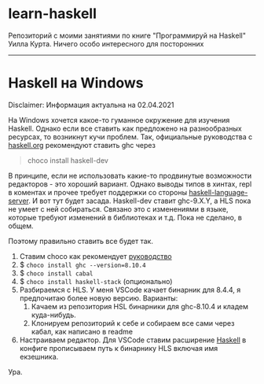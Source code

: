 # learn-haskell
Репозиторий с моими занятиями по книге "Программируй на Haskell" Уилла Курта.
Ничего особо интересного для посторонних
***

# Haskell на Windows

Disclaimer: Информация актуальна на 02.04.2021

На Windows хочется какое-то гуманное окружение для изучения Haskell. 
Однако если все ставить как предложено на разнообразных ресурсах, 
то возникнут кучи проблем. Так, официальные руководства с 
[haskell.org](https://www.haskell.org/platform/windows.html) рекомендуют 
ставить ghc через 

> choco install haskell-dev

В принципе, если не использовать какие-то продвинутые возможности 
редакторов - это хороший вариант. Однако выводы типов в хинтах, 
repl в коментах и прочее требует поддержки со стороны 
[haskell-language-server](https://github.com/haskell/haskell-language-server). 
И вот тут будет засада. Haskell-dev ставит ghc-9.X.Y, а HLS пока не умеет с
ней собираться. Связано это с изменениями в языке, которые требуют 
изменений в библиотеках и т.д. Пока не сделано, в общем.

Поэтому правильно ставить все будет так.

1. Ставим choco как рекомендует [руководство](https://chocolatey.org/install)
2. $ ``choco install ghc --version=8.10.4``
3. $ ``choco install cabal``
4. $ ``choco install haskell-stack`` (опционально)
5. Разбираемся с HLS. У меня VSCode качает бинарник для 8.4.4, я предпочитаю 
более новую версию. Варианты: 
    1. Качаем из репозитория HSL бинарники для ghc-8.10.4 и кладем 
       куда-нибудь.
    2. Клонируем репозиторий к себе и собираем все сами через кабал, 
       как написано в readme
6. Настраиваем редактор. Для VSCode ставим расширение 
   [Haskell](https://marketplace.visualstudio.com/items?itemName=haskell.haskell) 
   в конфиге прописываем путь к бинарнику HLS включая имя екзешника.

Ура.
